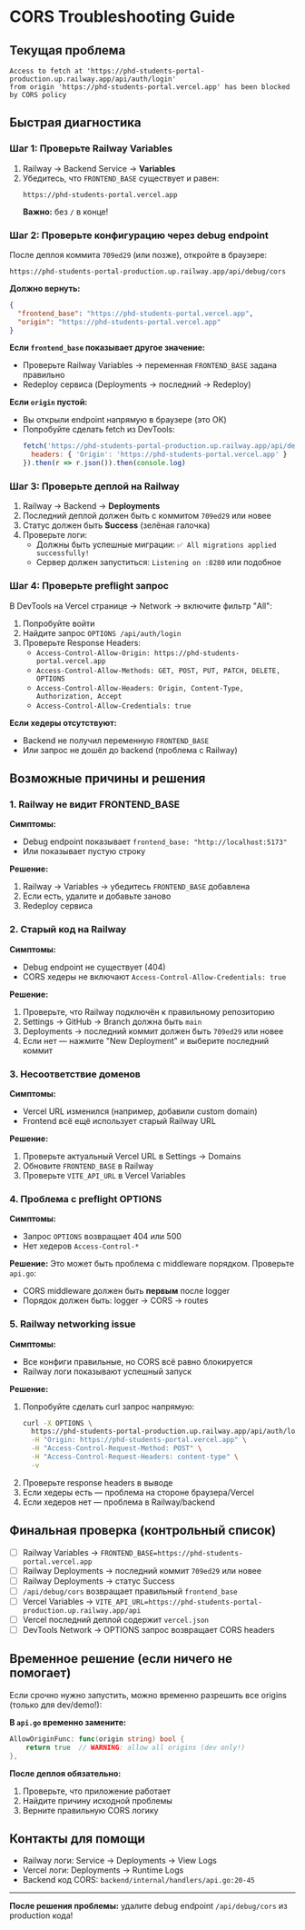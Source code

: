 # CORS Troubleshooting Guide

## Текущая проблема

```
Access to fetch at 'https://phd-students-portal-production.up.railway.app/api/auth/login' 
from origin 'https://phd-students-portal.vercel.app' has been blocked by CORS policy
```

## Быстрая диагностика

### Шаг 1: Проверьте Railway Variables

1. Railway → Backend Service → **Variables**
2. Убедитесь, что `FRONTEND_BASE` существует и равен:
   ```
   https://phd-students-portal.vercel.app
   ```
   **Важно:** без `/` в конце!

### Шаг 2: Проверьте конфигурацию через debug endpoint

После деплоя коммита `709ed29` (или позже), откройте в браузере:

```
https://phd-students-portal-production.up.railway.app/api/debug/cors
```

**Должно вернуть:**
```json
{
  "frontend_base": "https://phd-students-portal.vercel.app",
  "origin": "https://phd-students-portal.vercel.app"
}
```

**Если `frontend_base` показывает другое значение:**
- Проверьте Railway Variables → переменная `FRONTEND_BASE` задана правильно
- Redeploy сервиса (Deployments → последний → Redeploy)

**Если `origin` пустой:**
- Вы открыли endpoint напрямую в браузере (это ОК)
- Попробуйте сделать fetch из DevTools:
  ```javascript
  fetch('https://phd-students-portal-production.up.railway.app/api/debug/cors', {
    headers: { 'Origin': 'https://phd-students-portal.vercel.app' }
  }).then(r => r.json()).then(console.log)
  ```

### Шаг 3: Проверьте деплой на Railway

1. Railway → Backend → **Deployments**
2. Последний деплой должен быть с коммитом `709ed29` или новее
3. Статус должен быть **Success** (зелёная галочка)
4. Проверьте логи:
   - Должны быть успешные миграции: `✅ All migrations applied successfully!`
   - Сервер должен запуститься: `Listening on :8280` или подобное

### Шаг 4: Проверьте preflight запрос

В DevTools на Vercel странице → Network → включите фильтр "All":

1. Попробуйте войти
2. Найдите запрос `OPTIONS /api/auth/login`
3. Проверьте Response Headers:
   - `Access-Control-Allow-Origin: https://phd-students-portal.vercel.app`
   - `Access-Control-Allow-Methods: GET, POST, PUT, PATCH, DELETE, OPTIONS`
   - `Access-Control-Allow-Headers: Origin, Content-Type, Authorization, Accept`
   - `Access-Control-Allow-Credentials: true`

**Если хедеры отсутствуют:**
- Backend не получил переменную `FRONTEND_BASE`
- Или запрос не дошёл до backend (проблема с Railway)

## Возможные причины и решения

### 1. Railway не видит FRONTEND_BASE

**Симптомы:**
- Debug endpoint показывает `frontend_base: "http://localhost:5173"`
- Или показывает пустую строку

**Решение:**
1. Railway → Variables → убедитесь `FRONTEND_BASE` добавлена
2. Если есть, удалите и добавьте заново
3. Redeploy сервиса

### 2. Старый код на Railway

**Симптомы:**
- Debug endpoint не существует (404)
- CORS хедеры не включают `Access-Control-Allow-Credentials: true`

**Решение:**
1. Проверьте, что Railway подключён к правильному репозиторию
2. Settings → GitHub → Branch должна быть `main`
3. Deployments → последний коммит должен быть `709ed29` или новее
4. Если нет — нажмите "New Deployment" и выберите последний коммит

### 3. Несоответствие доменов

**Симптомы:**
- Vercel URL изменился (например, добавили custom domain)
- Frontend всё ещё использует старый Railway URL

**Решение:**
1. Проверьте актуальный Vercel URL в Settings → Domains
2. Обновите `FRONTEND_BASE` в Railway
3. Проверьте `VITE_API_URL` в Vercel Variables

### 4. Проблема с preflight OPTIONS

**Симптомы:**
- Запрос `OPTIONS` возвращает 404 или 500
- Нет хедеров `Access-Control-*`

**Решение:**
Это может быть проблема с middleware порядком. Проверьте `api.go`:
- CORS middleware должен быть **первым** после logger
- Порядок должен быть: logger → CORS → routes

### 5. Railway networking issue

**Симптомы:**
- Все конфиги правильные, но CORS всё равно блокируется
- Railway логи показывают успешный запуск

**Решение:**
1. Попробуйте сделать curl запрос напрямую:
   ```bash
   curl -X OPTIONS \
     https://phd-students-portal-production.up.railway.app/api/auth/login \
     -H "Origin: https://phd-students-portal.vercel.app" \
     -H "Access-Control-Request-Method: POST" \
     -H "Access-Control-Request-Headers: content-type" \
     -v
   ```
2. Проверьте response headers в выводе
3. Если хедеры есть — проблема на стороне браузера/Vercel
4. Если хедеров нет — проблема в Railway/backend

## Финальная проверка (контрольный список)

- [ ] Railway Variables → `FRONTEND_BASE=https://phd-students-portal.vercel.app`
- [ ] Railway Deployments → последний коммит `709ed29` или новее
- [ ] Railway Deployments → статус Success
- [ ] `/api/debug/cors` возвращает правильный `frontend_base`
- [ ] Vercel Variables → `VITE_API_URL=https://phd-students-portal-production.up.railway.app/api`
- [ ] Vercel последний деплой содержит `vercel.json`
- [ ] DevTools Network → OPTIONS запрос возвращает CORS headers

## Временное решение (если ничего не помогает)

Если срочно нужно запустить, можно временно разрешить все origins (только для dev/demo!):

**В `api.go` временно замените:**
```go
AllowOriginFunc: func(origin string) bool {
    return true  // WARNING: allow all origins (dev only!)
},
```

**После деплоя обязательно:**
1. Проверьте, что приложение работает
2. Найдите причину исходной проблемы
3. Верните правильную CORS логику

## Контакты для помощи

- Railway логи: Service → Deployments → View Logs
- Vercel логи: Deployments → Runtime Logs
- Backend код CORS: `backend/internal/handlers/api.go:20-45`

---

**После решения проблемы:** удалите debug endpoint `/api/debug/cors` из production кода!
